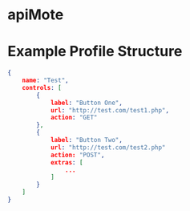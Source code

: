 apiMote
=======

Example Profile Structure
=================
```json
{
    name: "Test",
    controls: [
        {
            label: "Button One",
            url: "http://test.com/test1.php",
            action: "GET"
        },
        {
            label: "Button Two",
            url: "http://test.com/test2.php"
            action: "POST",
            extras: [
                ...
            ]
        }
    ]
}
```